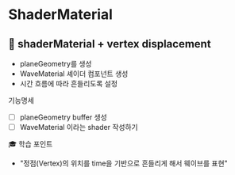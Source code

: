 # ShaderMaterial
## 🎯 shaderMaterial + vertex displacement
- planeGeometry를 생성
- WaveMaterial 셰이더 컴포넌트 생성
- 시간 흐름에 따라 흔들리도록 설정


기능명세
- [ ] planeGeometry buffer 생성
- [ ] WaveMaterial 이라는 shader 작성하기

🎓 학습 포인트
- "정점(Vertex)의 위치를 time을 기반으로 흔들리게 해서 웨이브를 표현"


